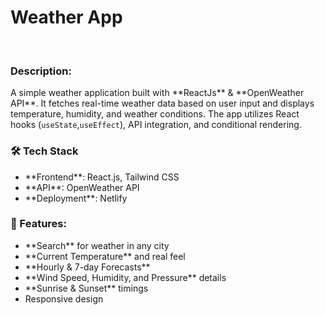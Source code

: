 # Weather App

<br>
    
<h3>Description:</h3>
<p>A simple weather application built with **ReactJs** & **OpenWeather API**. It fetches real-time weather data based on user input and displays temperature, humidity, and weather conditions. The app utilizes React hooks (<code>useState</code>,<code>useEffect</code>), API integration, and conditional rendering.</p>

<h3>🛠 Tech Stack</h3>
<ul>
        <li>**Frontend**: React.js, Tailwind CSS</li>
        <li>**API**: OpenWeather API </li>
        <li>**Deployment**: Netlify</li>
</ul>
    
<h3>🚀 Features:</h3>
    <ul>
        <li>**Search** for weather in any city </li>
        <li>**Current Temperature** and real feel </li>
        <li>**Hourly & 7-day Forecasts**  </li>
        <li>**Wind Speed, Humidity, and Pressure** details </li>
        <li>**Sunrise & Sunset** timings </li>
        <li>Responsive design</li>
    </ul>
